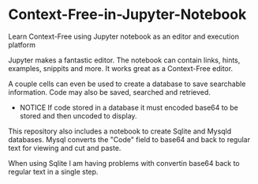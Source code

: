 # Context-Free-in-Jupyter-Notebook
Learn Context-Free using Jupyter notebook as an editor and execution platform

Jupyter makes a fantastic editor. The notebook can contain links, hints, examples, snippits and more. It works great as 
a Context-Free editor.


A couple cells can even be used to create a database to save searchable information. Code may also be saved, searched and retrieved. 


* NOTICE If code stored in a database it must encoded base64 to be stored and then uncoded to display.

This repository also includes a notebook to create Sqlite and Mysqld databases. Mysql converts the "Code" field
to base64 and back to regular text for viewing and cut and paste. 

When using Sqlite I am having problems with convertin base64 back to regular text in a single step.   
